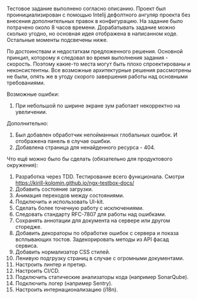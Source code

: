 Тестовое задание выполнено согласно описанию.
Проект был проинициализирован с помощью Intelij дефолтного ангуляр проекта без внесения дополнительных правок в конфигурацию.
На задание было потрачено около 8 часов времени.
Дорабатывать задание можно сколько угодно, но основная идея отображена в написанном коде.
Остальные моменты подсвечены ниже.

По достоинствам и недостаткам предложенного решения.
Основной принцип, которому я следовал во время выполнения задания - скорость.
Поэтому какие-то места могут быть плохо спроектированы и неконсистентны.
Все возможные архитектурные решения рассмотрены не были, опять же в угоду скорого завершения работы над основными требованиями.

Возможные ошибки:
1. При небольшой по ширине экране зум работает некорректно на увеличении.

Дополнительно:
1. Был добавлен обработчик непойманных глобальных ошибок. И отображена панель в случае ошибки.
2. Добавлена страница для ненайденного ресурса - 404.

Что ещё можно было бы сделать (обязательно для продуктового окружения):
1. Разработка через TDD. Тестирование всего функционала. Смотри https://kirill-kolomin.github.io/ngx-testbox-docs/
2. Добавить состояние загрузки.
3. Анимация переходов между состояниями.
4. Подключить и использовать UI-kit.
5. Сделать более точечную работу с исключениями.
6. Следовать стандарту RFC-7807 для работы над ошибками.
7. Сохранять аннотации для документа на сервере или другом сторедже.
8. Добавить декораторы по обработке ошибок с сервера и показа всплывающих тостов. Задекорировать методы из API фасад сервиса.
9. Добавить нормализатор CSS стилей.
10. Ленивую подгрузку страниц в случае с огромными документами.
11. Настроить линтер и претир.
12. Настроить CI/CD. 
13. Подключить статические анализаторы кода (например SonarQube).
14. Подключить логер (например Sentry).
15. Настроить интернационализацию (i18n).
